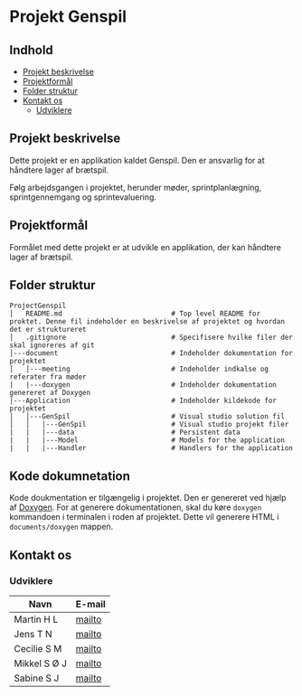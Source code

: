 ﻿# Projekt Genspil


## Indhold

- [Projekt beskrivelse](#projekt-beskrivelse)
- [Projektformål](#projektformål)
- [Folder struktur](#folder-struktur)
- [Kontakt os](#kontakt-os)
  - [Udviklere](#udviklere)

## Projekt beskrivelse

Dette projekt er en applikation kaldet Genspil. Den er ansvarlig for at håndtere lager af brætspil.

Følg arbejdsgangen i projektet, herunder møder, sprintplanlægning, sprintgennemgang og sprintevaluering.

## Projektformål

Formålet med dette projekt er at udvikle en applikation, der kan håndtere lager af brætspil.

## Folder struktur
```
ProjectGenspil
│   README.md                           # Top level README for proktet. Denne fil indeholder en beskrivelse af projektet og hvordan det er struktureret
│   .gitignore                          # Specifisere hvilke filer der skal ignoreres af git
│---document                            # Indeholder dokumentation for projektet
│   │---meeting                         # Indeholder indkalse og referater fra møder
|   |---doxygen                         # Indeholder dokumentation genereret af Doxygen
│---Application                         # Indeholder kildekode for projektet
│   │---GenSpil                         # Visual studio solution fil
│   │   │---GenSpil                     # Visual studio projekt filer
|   |   |---data                        # Persistent data
|   |   |---Model                       # Models for the application
|   |   |---Handler                     # Handlers for the application
```

## Kode dokumnetation

Kode doukmentation er tilgængelig i projektet. Den er genereret ved hjælp af [Doxygen](https://www.doxygen.nl/index.html). For at generere dokumentationen, skal du køre `doxygen` kommandoen i terminalen i roden af projektet. Dette vil generere HTML i `documents/doxygen` mappen.

## Kontakt os

### Udviklere

| Navn          | E-mail            |
|---------------|-------------------|
| Martin H L    | [mailto](mailto:mhli71391@edu.ucl.dk) |
| Jens T N      | [mailto](mailto:jtni71354@edu.ucl.dk) |
| Cecilie S M   | [mailto](mailto:csmo71359@edu.ucl.dk) |
| Mikkel S Ø J  | [mailto](mailto:msoj71393@edu.ucl.dk) |
| Sabine S J    | [mailto](mailto:ssje71367@edu.ucl.dk) |

